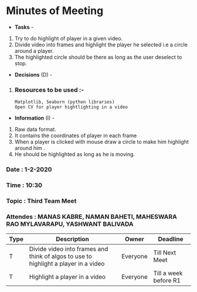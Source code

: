 # Minutes of Meeting

* **Tasks** - 
 1. Try to do highlight of player in a given video.
 2. Divide video into frames and highlight the player he selected i.e a circle around a player.
 3. The highlighted circle should be there as long as the user deselect to stop.   
* **Decisions** (D) - 
 1. ### Resources to be used :- 
        Matplotlib, Seaborn (python libraries)
        Open CV for player hightlighting in a video
* **Information** (I) -
 1. Raw data format.
 2. It contains the coordinates of player in each frame
 3. When a player is clicked with mouse draw a circle to make him highlight around him .
 4. He should be highlighted as long as he is moving.
 
### Date : 1-2-2020
### Time : 10:30
### Topic : Third Team Meet
### Attendes : MANAS KABRE, NAMAN BAHETI, MAHESWARA RAO MYLAVARAPU, YASHWANT BALIVADA  

Type | Description | Owner | Deadline
---- | ---- | ---- | ----
T | Divide video into frames and think of algos to use to highlight a player in a video| Everyone | Till Next Meet
T | Highlight a player in a video| Everyone | Till a week before R1
